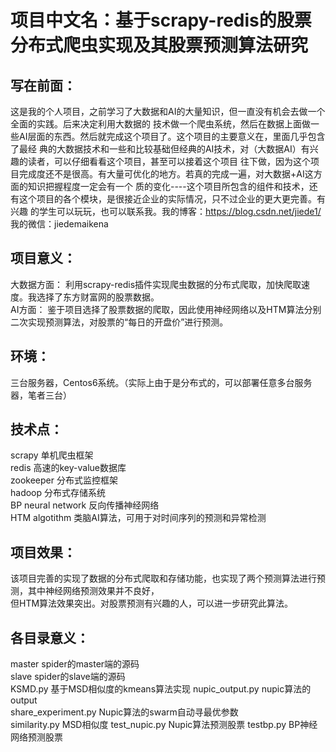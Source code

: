 # 项目中文名：基于scrapy-redis的股票分布式爬虫实现及其股票预测算法研究

## 写在前面：   
这是我的个人项目，之前学习了大数据和AI的大量知识，但一直没有机会去做一个全面的实践。后来决定利用大数据的
技术做一个爬虫系统，然后在数据上面做一些AI层面的东西。然后就完成这个项目了。这个项目的主要意义在，里面几乎包含了最经
典的大数据技术和一些和比较基础但经典的AI技术，对（大数据AI）有兴趣的读者，可以仔细看看这个项目，甚至可以接着这个项目
往下做，因为这个项目完成度还不是很高。有大量可优化的地方。若真的完成一遍，对大数据+AI这方面的知识把握程度一定会有一个
质的变化----这个项目所包含的组件和技术，还有这个项目的各个模块，是很接近企业的实际情况，只不过企业的更大更完善。有兴趣
的学生可以玩玩，也可以联系我。我的博客：https://blog.csdn.net/jiede1/  我的微信：jiedemaikena

## 项目意义：  
大数据方面： 利用scrapy-redis插件实现爬虫数据的分布式爬取，加快爬取速度。我选择了东方财富网的股票数据。  
AI方面： 鉴于项目选择了股票数据的爬取，因此使用神经网络以及HTM算法分别二次实现预测算法，对股票的“每日的开盘价”进行预测。

## 环境：   
三台服务器，Centos6系统。（实际上由于是分布式的，可以部署任意多台服务器，笔者三台）

## 技术点：  
scrapy  单机爬虫框架  
redis   高速的key-value数据库  
zookeeper  分布式监控框架  
hadoop    分布式存储系统  
BP neural network 反向传播神经网络   
HTM algotithm  类脑AI算法，可用于对时间序列的预测和异常检测

## 项目效果：  
该项目完善的实现了数据的分布式爬取和存储功能，也实现了两个预测算法进行预测，其中神经网络预测效果并不良好，  
但HTM算法效果突出。对股票预测有兴趣的人，可以进一步研究此算法。


## 各目录意义：   
master  spider的master端的源码  
slave spider的slave端的源码  
KSMD.py 基于MSD相似度的kmeans算法实现
nupic_output.py nupic算法的output  
share_experiment.py Nupic算法的swarm自动寻最优参数  
similarity.py MSD相似度
test_nupic.py Nupic算法预测股票
testbp.py BP神经网络预测股票
 
 
 
 

